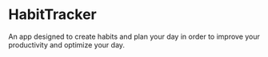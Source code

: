 # HabitTracker
An app designed to create habits and plan your day in order to improve your productivity and optimize your day.

